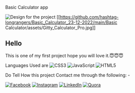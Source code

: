 Basic Calculator app

![Design for the project]([https://github.com/hashtag-longrangers/Basic_Calculator_23-12-2022/main/Basic_Calculator/assets/Gitty_Calculator_Pro.jpg])
[[https://github.com/hashtag-longrangers/Basic_Calculator_23-12-2022/main/Basic Calculator/assets/Gitty_Calculator_Pro.jpg]]

## Hello 

This is one of my first project hope you will love it.😇😇😇

Languages Used are ![CSS3](https://img.shields.io/badge/css3-%231572B6.svg?style=for-the-badge&logo=css3&logoColor=white) ![JavaScript](https://img.shields.io/badge/javascript-%23323330.svg?style=for-the-badge&logo=javascript&logoColor=%23F7DF1E) ![HTML5](https://img.shields.io/badge/html5-%23E34F26.svg?style=for-the-badge&logo=html5&logoColor=white)


Do Tell How this project 
Contact me through the following: -

[![Facebook](https://img.shields.io/badge/Facebook-%231877F2.svg?logo=Facebook&logoColor=white)](https://facebook.com/arnavrangari.rangari) [![Instagram](https://img.shields.io/badge/Instagram-%23E4405F.svg?logo=Instagram&logoColor=white)](https://instagram.com/hashtag_longrangers) [![LinkedIn](https://img.shields.io/badge/LinkedIn-%230077B5.svg?logo=linkedin&logoColor=white)](https://linkedin.com/in/arnav-rangari) [![Quora](https://img.shields.io/badge/Quora-%23B92B27.svg?logo=Quora&logoColor=white)](https://quora.com/profile/Arnav-Rangari)
